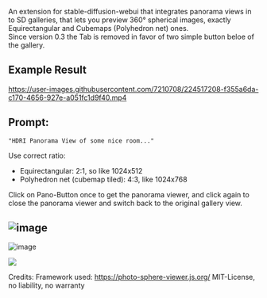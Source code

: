 An extension for stable-diffusion-webui that integrates panorama views in to SD galleries, that lets you preview 360° spherical images, exactly Equirectangular and Cubemaps (Polyhedron net) ones.  
Since version 0.3 the Tab is removed in favor of two simple button beloe of the gallery.


## Example Result
https://user-images.githubusercontent.com/7210708/224517208-f355a6da-c170-4656-927e-a051fc1d9f40.mp4

## Prompt: 
```"HDRI Panorama View of some nice room..." ```  

Use correct ratio: 
* Equirectangular: 2:1, so like 1024x512
* Polyhedron net (cubemap tiled): 4:3, like 1024x768

Click on Pano-Button once to get the panorama viewer, and click again to close the panorama viewer and switch back to the original gallery view.  

 
![image](https://user-images.githubusercontent.com/7210708/226761659-b0d6ce58-1b04-4f38-b4a7-3363865f9d7d.png)
---
![image](https://user-images.githubusercontent.com/7210708/226762019-29e70005-ebe8-4cb9-811a-37e34a2a4855.png)


![](about.png)

Credits:
Framework used: https://photo-sphere-viewer.js.org/  MIT-License, no liability, no warranty
